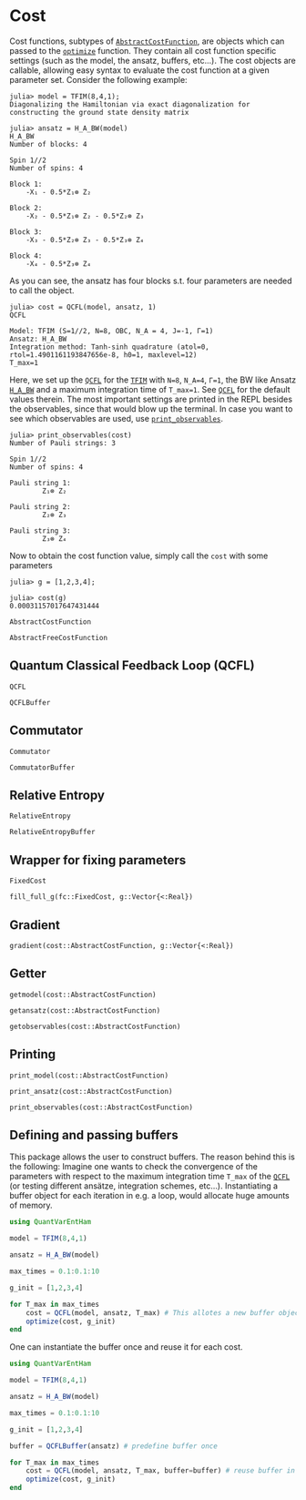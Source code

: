 # Cost

Cost functions, subtypes of [`AbstractCostFunction`](@ref), are objects which can passed to the [`optimize`](@ref) function. 
They contain all cost function specific settings (such as the model, the ansatz, buffers, etc...).
The cost objects are callable, allowing easy syntax to evaluate the cost function at a given parameter set. 
Consider the following example: 

```jlcon 
julia> model = TFIM(8,4,1);
Diagonalizing the Hamiltonian via exact diagonalization for constructing the ground state density matrix

julia> ansatz = H_A_BW(model)
H_A_BW
Number of blocks: 4

Spin 1//2
Number of spins: 4

Block 1: 
	-X₁ - 0.5*Z₁⊗ Z₂

Block 2: 
	-X₂ - 0.5*Z₁⊗ Z₂ - 0.5*Z₂⊗ Z₃

Block 3: 
	-X₃ - 0.5*Z₂⊗ Z₃ - 0.5*Z₃⊗ Z₄

Block 4: 
	-X₄ - 0.5*Z₃⊗ Z₄
```
As you can see, the ansatz has four blocks s.t. four parameters are needed to call the object. 

```jlcon
julia> cost = QCFL(model, ansatz, 1)
QCFL

Model: TFIM (S=1//2, N=8, OBC, N_A = 4, J=-1, Γ=1)
Ansatz: H_A_BW
Integration method: Tanh-sinh quadrature (atol=0, rtol=1.4901161193847656e-8, h0=1, maxlevel=12)
T_max=1
```
Here, we set up the [`QCFL`](@ref) for the [`TFIM`](@ref) with `N=8`, `N_A=4`, `Γ=1`, the BW like Ansatz [`H_A_BW`](@ref) and a maximum integration
time of `T_max=1`. 
See [`QCFL`](@ref) for the default values therein.
The most important settings are printed in the REPL besides the observables, since that would blow up the terminal.
In case you want to see which observables are used, use [`print_observables`](@ref).
```jlcon
julia> print_observables(cost)
Number of Pauli strings: 3

Spin 1//2
Number of spins: 4

Pauli string 1: 
	 	Z₁⊗ Z₂

Pauli string 2: 
	 	Z₂⊗ Z₃

Pauli string 3: 
	 	Z₃⊗ Z₄
```
Now to obtain the cost function value, simply call the `cost` with some parameters
```
julia> g = [1,2,3,4];

julia> cost(g)
0.00031157017647431444
```


```@docs 
AbstractCostFunction
```
```@docs 
AbstractFreeCostFunction
```
## Quantum Classical Feedback Loop (QCFL) 

```@docs 
QCFL
```
```@docs
QCFLBuffer
```

## Commutator

```@docs 
Commutator
```
```@docs
CommutatorBuffer
```

## Relative Entropy

```@docs 
RelativeEntropy
```
```@docs 
RelativeEntropyBuffer
```

## Wrapper for fixing parameters 

```@docs
FixedCost
```
```@docs
fill_full_g(fc::FixedCost, g::Vector{<:Real})
```
## Gradient
```@docs
gradient(cost::AbstractCostFunction, g::Vector{<:Real})
```

## Getter
```@docs
getmodel(cost::AbstractCostFunction)
```
```@docs 
getansatz(cost::AbstractCostFunction)
```
```@docs 
getobservables(cost::AbstractCostFunction)
```
## Printing 
```@docs 
print_model(cost::AbstractCostFunction)
```
```@docs 
print_ansatz(cost::AbstractCostFunction)
```
```@docs 
print_observables(cost::AbstractCostFunction)
```

## Defining and passing buffers

This package allows the user to construct buffers. 
The reason behind this is the following: Imagine one wants to check the convergence of the parameters with respect to the maximum integration time 
`T_max` of the [`QCFL`](@ref) (or testing different ansätze, integration schemes, etc...). 
Instantiating a buffer object for each iteration in e.g. a loop, would allocate huge amounts of memory. 
```jl
using QuantVarEntHam

model = TFIM(8,4,1)

ansatz = H_A_BW(model)

max_times = 0.1:0.1:10 

g_init = [1,2,3,4]

for T_max in max_times 
    cost = QCFL(model, ansatz, T_max) # This allotes a new buffer object in each iteration internally
    optimize(cost, g_init)
end
```
One can instantiate the buffer once and reuse it for each cost.
```jl
using QuantVarEntHam

model = TFIM(8,4,1)

ansatz = H_A_BW(model)

max_times = 0.1:0.1:10 

g_init = [1,2,3,4]

buffer = QCFLBuffer(ansatz) # predefine buffer once

for T_max in max_times 
    cost = QCFL(model, ansatz, T_max, buffer=buffer) # reuse buffer in each iteration
    optimize(cost, g_init)
end
``` 

